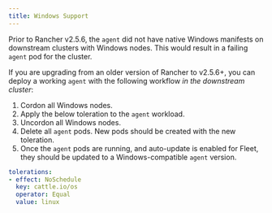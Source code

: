 ```yaml
---
title: Windows Support
---
```


<head>
  <link rel="canonical" href="https://ranchermanager.docs.rancher.com/integrations-in-rancher/fleet-gitops-at-scale/windows-support"/>
</head>

Prior to Rancher v2.5.6, the `agent` did not have native Windows manifests on downstream clusters with Windows nodes. This would result in a failing `agent` pod for the cluster.

If you are upgrading from an older version of Rancher to v2.5.6+, you can deploy a working `agent` with the following workflow *in the downstream cluster*:

1. Cordon all Windows nodes.
1. Apply the below toleration to the `agent` workload.
1. Uncordon all Windows nodes.
1. Delete all `agent` pods. New pods should be created with the new toleration.
1. Once the `agent` pods are running, and auto-update is enabled for Fleet, they should be updated to a Windows-compatible `agent` version.

```yaml
tolerations:
- effect: NoSchedule
  key: cattle.io/os
  operator: Equal
  value: linux
```